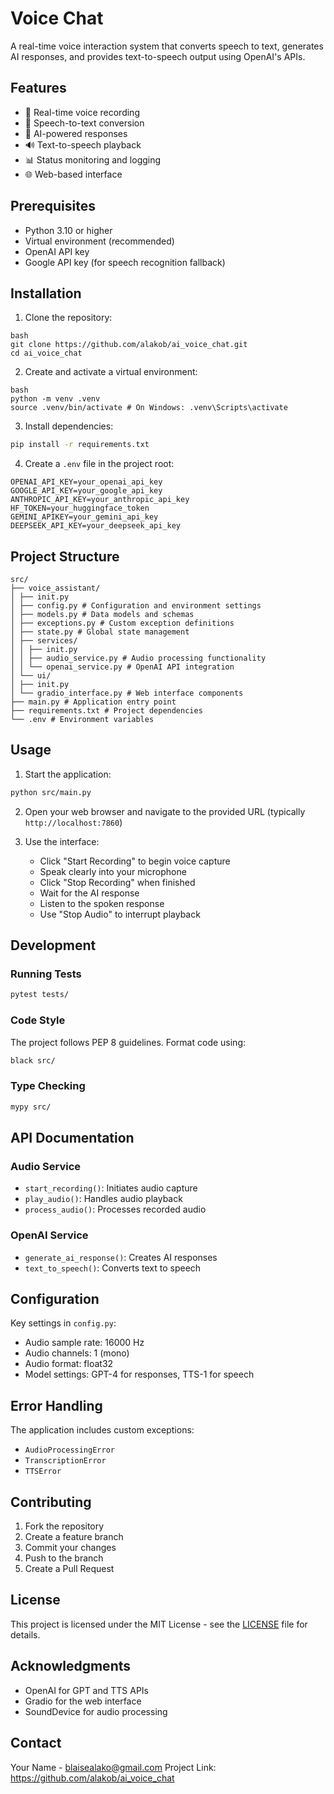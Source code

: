 # Voice Chat

A real-time voice interaction system that converts speech to text, generates AI responses, and provides text-to-speech output using OpenAI's APIs.

## Features

- 🎤 Real-time voice recording
- 🔄 Speech-to-text conversion
- 🤖 AI-powered responses
- 🔊 Text-to-speech playback
- 📊 Status monitoring and logging
- 🌐 Web-based interface

## Prerequisites

- Python 3.10 or higher
- Virtual environment (recommended)
- OpenAI API key
- Google API key (for speech recognition fallback)

## Installation

1. Clone the repository:
```
bash
git clone https://github.com/alakob/ai_voice_chat.git
cd ai_voice_chat
```
2. Create and activate a virtual environment:

```
bash
python -m venv .venv
source .venv/bin/activate # On Windows: .venv\Scripts\activate
```

3. Install dependencies:

```bash
pip install -r requirements.txt
```

4. Create a `.env` file in the project root:

```env
OPENAI_API_KEY=your_openai_api_key
GOOGLE_API_KEY=your_google_api_key
ANTHROPIC_API_KEY=your_anthropic_api_key
HF_TOKEN=your_huggingface_token
GEMINI_APIKEY=your_gemini_api_key
DEEPSEEK_API_KEY=your_deepseek_api_key
```

## Project Structure
```
src/
├── voice_assistant/
│ ├── init.py
│ ├── config.py # Configuration and environment settings
│ ├── models.py # Data models and schemas
│ ├── exceptions.py # Custom exception definitions
│ ├── state.py # Global state management
│ ├── services/
│ │ ├── init.py
│ │ ├── audio_service.py # Audio processing functionality
│ │ └── openai_service.py # OpenAI API integration
│ └── ui/
│ ├── init.py
│ └── gradio_interface.py # Web interface components
├── main.py # Application entry point
├── requirements.txt # Project dependencies
└── .env # Environment variables
```

## Usage

1. Start the application:
```bash
python src/main.py
```

2. Open your web browser and navigate to the provided URL (typically `http://localhost:7860`)

3. Use the interface:
   - Click "Start Recording" to begin voice capture
   - Speak clearly into your microphone
   - Click "Stop Recording" when finished
   - Wait for the AI response
   - Listen to the spoken response
   - Use "Stop Audio" to interrupt playback

## Development

### Running Tests
```bash
pytest tests/
```

### Code Style
The project follows PEP 8 guidelines. Format code using:
```bash
black src/
```

### Type Checking
```bash
mypy src/
```

## API Documentation

### Audio Service
- `start_recording()`: Initiates audio capture
- `play_audio()`: Handles audio playback
- `process_audio()`: Processes recorded audio

### OpenAI Service
- `generate_ai_response()`: Creates AI responses
- `text_to_speech()`: Converts text to speech

## Configuration

Key settings in `config.py`:
- Audio sample rate: 16000 Hz
- Audio channels: 1 (mono)
- Audio format: float32
- Model settings: GPT-4 for responses, TTS-1 for speech

## Error Handling

The application includes custom exceptions:
- `AudioProcessingError`
- `TranscriptionError`
- `TTSError`

## Contributing

1. Fork the repository
2. Create a feature branch
3. Commit your changes
4. Push to the branch
5. Create a Pull Request

## License

This project is licensed under the MIT License - see the [LICENSE](LICENSE) file for details.

## Acknowledgments

- OpenAI for GPT and TTS APIs
- Gradio for the web interface
- SoundDevice for audio processing

## Contact

Your Name - blaisealako@gmail.com
Project Link: https://github.com/alakob/ai_voice_chat